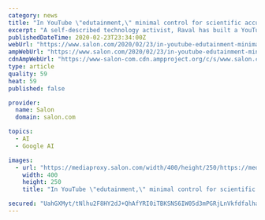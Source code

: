 ```yaml
---
category: news
title: "In YouTube \"edutainment,\" minimal control for scientific accuracy"
excerpt: "A self-described technology activist, Raval has built a YouTube following of almost 700,000 over the past four years with popular videos like \"TensorFlow in 5 Minutes,\" which explains a popular software platform used in artificial intelligence research, and \"How to Make Money as a Programmer in 2018.\" To keep his audience entertained and ..."
publishedDateTime: 2020-02-23T23:34:00Z
webUrl: "https://www.salon.com/2020/02/23/in-youtube-edutainment-minimal-control-for-scientific-accuracy_partner/"
ampWebUrl: "https://www.salon.com/2020/02/23/in-youtube-edutainment-minimal-control-for-scientific-accuracy_partner/amp"
cdnAmpWebUrl: "https://www-salon-com.cdn.ampproject.org/c/s/www.salon.com/2020/02/23/in-youtube-edutainment-minimal-control-for-scientific-accuracy_partner/amp"
type: article
quality: 59
heat: 59
published: false

provider:
  name: Salon
  domain: salon.com

topics:
  - AI
  - Google AI

images:
  - url: "https://mediaproxy.salon.com/width/400/height/250/https://media.salon.com/2018/05/soda-machine-hospital.jpg"
    width: 400
    height: 250
    title: "In YouTube \"edutainment,\" minimal control for scientific accuracy"

secured: "UahGXMyt/tNlhu2F8HY2dJ+QhAfYRI0iTBKSNS6IW05d3mPGRjLnVkfdfalhaoJg9QdeidOc1r7I2Ckg9QRpA4Y85dzoJFtlHDmt0njbN6SL1oANoG2NPbEjw6hvbLG4Y7mdQtHpYuemi8oDf4BrlvQVzl3w5mIHeVB8V20NSyYKA2pebzqh9dkavdLIlTw8qeyVQlLddMT2bh627+QsZSwVv2TG6TE4uOpGZ7VGLdEL/hEuf/LY2Cg6OQbVuV5wtEGlUDnRwm8Cn0K3dlmfLoxjDgRO6VoTy6Ufk8THAI7Uw4R5dygIEsNz7cHFr+0F;48fQ8bC06BdSOWO5/qk8ng=="
---
```


